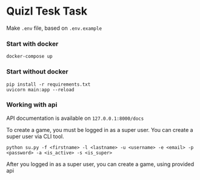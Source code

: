 # Quizl Tesk Task

Make ```.env``` file, based on ```.env.example```

### Start with docker

```
docker-compose up
```

### Start without docker

```
pip install -r requirements.txt
uvicorn main:app --reload
```

### Working with api

API documentation is available on ```127.0.0.1:8000/docs```

To create a game, you must be logged in as a super user. You can create a super user via CLI tool.
```
python su.py -f <firstname> -l <lastname> -u <username> -e <email> -p <password> -a <is_active> -s <is_super>
```
After you logged in as a super user, you can create a game, using provided api
